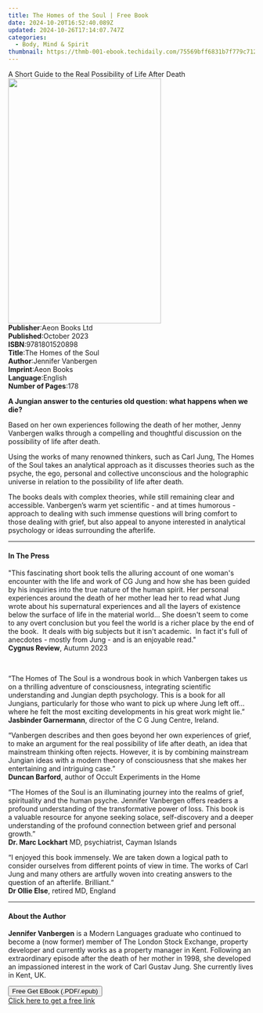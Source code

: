```yaml
---
title: The Homes of the Soul | Free Book
date: 2024-10-20T16:52:40.089Z
updated: 2024-10-26T17:14:07.747Z
categories:
  - Body, Mind & Spirit
thumbnail: https://thmb-001-ebook.techidaily.com/75569bff6831b7f779c712b2ebf701aae2b5a826dbc9bc684636e85b8e42c455.jpg
---
```

<main id="book-container">
  <div class="flex flex-col">
    <div class="book-brief flex-1 py-6 px-4 sm:p-6 md:py-10 md:px-8">
      <!-- brief-->
      <div class="book-brief-main">
        A Short Guide to the Real Possibility of Life After Death
      </div>
    </div>
    <div
      class="book-meta-info flex-1 grid gap-4 col-start-1 col-end-3 row-start-1 sm:mb-6 sm:grid-cols-4 lg:gap-6 lg:col-start-2 lg:row-end-6 lg:row-span-6 lg:mb-0"
    >
      <div
        class="book-meta-info-left place-content-center mt-4 p-4 text-sm leading-6 col-start-2 col-span-2 dark:text-slate-400"
      >
        <img
          class="w-full h-500 object-cover rounded-lg sm:h-255 sm:col-span-2 lg:col-span-full"
          src="https://img-001-ebook.techidaily.com/ad44aa3e52de7291a43924922190a5b205787766bc76801aa9ad5232eba9f1ac.jpg"
          alt=""
          width="312"
          height="500"
        />
      </div>
      <div
        class="book-meta-info-right mt-2 col-start-1 row-start-2 col-span-3 self-center"
      >
        <!-- meta data  -->
        <div class="flex flex-col px-4 md:px-8">
          <div class="flex-1">
            <strong>Publisher</strong>:<span class="px-2">Aeon Books Ltd</span>
          </div>
          <div class="flex-1">
            <strong>Published</strong>:<span class="px-2">October 2023</span>
          </div>
          <div class="flex-1">
            <strong>ISBN</strong>:<span class="px-2">9781801520898</span>
          </div>
          <div class="flex-1">
            <strong>Title</strong>:<span class="px-2"
              >The Homes of the Soul</span
            >
          </div>
          <div class="flex-1">
            <strong>Author</strong>:<span class="px-2">Jennifer Vanbergen</span>
          </div>
          <div class="flex-1">
            <strong>Imprint</strong>:<span class="px-2">Aeon Books</span>
          </div>
          <div class="flex-1">
            <strong>Language</strong>:<span class="px-2">English</span>
          </div>
          <div class="flex-1">
            <strong>Number of Pages</strong>:<span class="px-2">178</span>
          </div>
        </div>
      </div>
    </div>
    <div class="book-description flex-1 py-6 px-4 sm:p-6 md:py-10 md:px-8">
      <div class="book-description-main">
        <div accordion-content="" id="description">
          <p>
            <strong
              >A Jungian answer to the centuries old question: what happens when
              we die?</strong
            >
          </p>
          <p>
            Based on her own experiences following the death of her mother,
            Jenny Vanbergen walks through a compelling and thoughtful discussion
            on the possibility of life after death.
          </p>
          <p>
            Using the works of many renowned thinkers, such as Carl Jung, The
            Homes of the Soul takes an analytical approach as it discusses
            theories such as the psyche, the ego, personal and collective
            unconscious and the holographic universe in relation to the
            possibility of life after death.
          </p>
          <p>
            The books deals with complex theories, while still remaining clear
            and accessible. Vanbergen’s warm yet scientific - and at times
            humorous - approach to dealing with such immense questions will
            bring comfort to those dealing with grief, but also appeal to anyone
            interested in analytical psychology or ideas surrounding the
            afterlife.
          </p>
        </div>
      </div>
    </div>
    <div class="book-excerpts flex-1 py-6 px-4 sm:p-6 md:py-10 md:px-8">
      <!-- excerpts-->
      <div class="book-excerpts-main">
        <hr />
        <h4 class="placeholder placeholder-heading">
          <span>In The Press</span>
        </h4>
        <p></p>
        <p>
          "This fascinating short book tells the alluring account of one woman's
          encounter with the life and work of CG Jung and how she has been
          guided by his inquiries into the true nature of the human spirit. Her
          personal experiences around the death of her mother lead her to read
          what Jung wrote about his supernatural experiences and all the layers
          of existence below the surface of life in the material world... She
          doesn't seem to come to any overt conclusion but you feel the world is
          a richer place by the end of the book.&nbsp; It deals with big
          subjects but it isn't academic.&nbsp; In fact it's full of anecdotes -
          mostly from Jung - and is an enjoyable read."<br /><strong
            >Cygnus Review</strong
          >, Autumn 2023
        </p>
        <p>&nbsp;</p>
        <p>
          “The Homes of The Soul is a wondrous book in which Vanbergen takes us
          on a thrilling adventure of consciousness, integrating scientific
          understanding and Jungian depth psychology. This is a book for all
          Jungians, particularly for those who want to pick up where Jung left
          off... where he felt the most exciting developments in his great work
          might lie.”<br /><strong>Jasbinder Garnermann</strong>, director of
          the C G Jung Centre, Ireland.
        </p>
        <p>
          “Vanbergen describes and then goes beyond her own experiences of
          grief, to make an argument for the real possibility of life after
          death, an idea that mainstream thinking often rejects. However, it is
          by combining mainstream Jungian ideas with a modern theory of
          consciousness that she makes her entertaining and intriguing case.”<br /><strong
            >Duncan Barford</strong
          >, author of Occult Experiments in the Home
        </p>
        <p>
          “The Homes of the Soul is an illuminating journey into the realms of
          grief, spirituality and the human psyche. Jennifer Vanbergen offers
          readers a profound understanding of the transformative power of loss.
          This book is<br />a valuable resource for anyone seeking solace,
          self-discovery and a deeper understanding of the profound connection
          between grief and personal growth.”<br /><strong
            >Dr. Marc Lockhart</strong
          >
          MD, psychiatrist, Cayman Islands
        </p>
        <p>
          “I enjoyed this book immensely. We are taken down a logical path to
          consider ourselves from different points of view in time. The works of
          Carl Jung and many others are artfully woven into creating answers to
          the question of an afterlife. Brilliant.“<br /><strong
            >Dr Ollie Else</strong
          >, retired MD, England
        </p>
        <p></p>
      </div>
    </div>
    <div class="book-about-author flex-1 py-6 px-4 sm:p-6 md:py-10 md:px-8">
      <!-- about author-->
      <div class="book-main-author-main">
        <hr />
        <h4 class="placeholder placeholder-heading">
          <span>About the Author</span>
        </h4>
        <p></p>
        <p class="p1">
          <strong>Jennifer Vanbergen</strong>&nbsp;is a Modern Languages
          graduate who continued to become a (now former) member of The London
          Stock Exchange, property developer and currently works as a property
          manager in Kent. Following an extraordinary episode after the death of
          her mother in 1998, she developed an impassioned interest in the work
          of Carl Gustav Jung. She currently lives in Kent, UK.
        </p>
        <p></p>
      </div>
    </div>
    <div class="book-free-get flex-1 py-6 px-4 sm:p-6 md:py-10 md:px-8">
      <button
        id="btn-free-get"
        class="bg-blue-500 hover:bg-blue-700 text-white font-bold py-2 px-4 rounded"
      >
        Free Get EBook (.PDF/.epub)
      </button>
      <div id="countdown-display" class="px-2 text-lg mt-2"></div>
      <a
        id="free-link"
        class="hidden bg-blue-500 hover:bg-blue-700 text-white font-bold py-2 px-4 rounded"
        href="https://www.ebooks.com/en-us/book/211140891/the-homes-of-the-soul/jennifer-vanbergen/"
        target="_blank"
        >Click here to get a free link</a
      >
    </div>
    <script>
      let countdownTime = 0;
      let countdownInterval = null;
      document
        .getElementById('btn-free-get')
        .addEventListener('click', startCountdown);
      function startCountdown() {
        countdownTime = new Date().getTime() + 60000 * 3;
        countdownInterval = setInterval(updateCountdown, 1000);
        document.getElementById('btn-free-get').disabled = true;
        document
          .getElementById('btn-free-get')
          .classList.add('bg-gray-500', 'cursor-not-allowed');
      }
      function updateCountdown() {
        let currentTime = new Date().getTime();
        let timeLeft = countdownTime - currentTime;
        let secondsLeft = Math.floor(timeLeft / 1000);
        document.getElementById('countdown-display').innerHTML =
          `Remaining time: ${secondsLeft} seconds.`;
        if (secondsLeft <= 0) {
          clearInterval(countdownInterval);
          document.getElementById('btn-free-get').classList.add('hidden');
          document.getElementById('free-link').classList.remove('hidden');
          document.getElementById('countdown-display').innerHTML = '';
        }
      }
    </script>
  </div>
</main>

<ins class="adsbygoogle"
      style="display:block"
      data-ad-client="ca-pub-7571918770474297"
      data-ad-slot="8358498916"
      data-ad-format="auto"
      data-full-width-responsive="true"></ins>
    